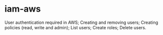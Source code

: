 # iam-aws

User authentication required in AWS;
Creating and removing users;
Creating policies (read, write and admin);
List users;
Create roles;
Delete users.
